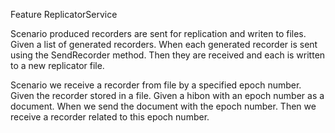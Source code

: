 Feature ReplicatorService

Scenario produced recorders are sent for replication and writen to files.
Given a list of generated recorders.
When each generated recorder is sent using the SendRecorder method.
Then they are received and each is written to a new replicator file.

Scenario we receive a recorder from file by a specified epoch number.
Given the recorder stored in a file.
Given a hibon with an epoch number as a document.
When we send the document with the epoch number.
Then we receive a recorder related to this epoch number.